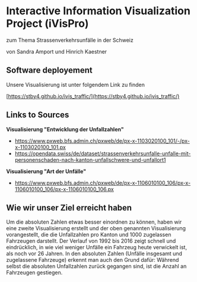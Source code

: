 # Interactive Information Visualization Project (iVisPro)
zum Thema Strassenverkehrsunfälle in der Schweiz

von Sandra Amport und Hinrich Kaestner

## Software deployement
Unsere Visualisierung ist unter folgendem Link zu finden

[https://stby4.github.io/ivis_traffic/](https://stby4.github.io/ivis_traffic/)

## Links to Sources

__Visualisierung "Entwicklung der Unfallzahlen"__
- https://www.pxweb.bfs.admin.ch/pxweb/de/px-x-1103020100_101/-/px-x-1103020100_101.px
- https://opendata.swiss/de/dataset/strassenverkehrsunfalle-unfalle-mit-personenschaden-nach-kanton-unfallschwere-und-unfallort1

__Visualisierung "Art der Unfälle"__
- https://www.pxweb.bfs.admin.ch/pxweb/de/px-x-1106010100_106/px-x-1106010100_106/px-x-1106010100_106.px

## Wie wir unser Ziel erreicht haben
Um die absoluten Zahlen etwas besser einordnen zu können, haben wir eine zweite Visualisierung erstellt und der oben genannten Visualisierung vorangestellt, die die Unfallzahlen pro Kanton und 1000 zugelassen Fahrzeugen darstellt. Der Verlauf von 1992 bis 2016 zeigt schnell und eindrücklich, in wie viel weniger Unfälle ein Fahrzeug heute verwickelt ist, als noch vor 26 Jahren. In den absoluten Zahlen (Unfälle insgesamt und zugelassene Fahrzeuge) erkennt man auch den Grund dafür: Während selbst die absoluten Unfallzahlen zurück gegangen sind, ist die Anzahl an Fahrzeugen gestiegen.
